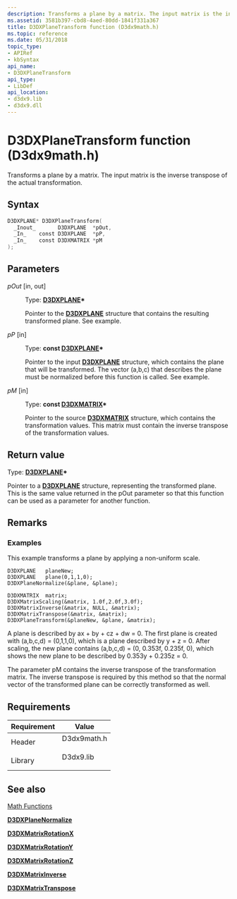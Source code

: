 ```yaml
---
description: Transforms a plane by a matrix. The input matrix is the inverse transpose of the actual transformation.
ms.assetid: 3581b397-cbd8-4aed-80dd-1841f331a367
title: D3DXPlaneTransform function (D3dx9math.h)
ms.topic: reference
ms.date: 05/31/2018
topic_type: 
- APIRef
- kbSyntax
api_name: 
- D3DXPlaneTransform
api_type: 
- LibDef
api_location: 
- d3dx9.lib
- d3dx9.dll
---
```


# D3DXPlaneTransform function (D3dx9math.h)

Transforms a plane by a matrix. The input matrix is the inverse transpose of the actual transformation.

## Syntax


```C++
D3DXPLANE* D3DXPlaneTransform(
  _Inout_       D3DXPLANE  *pOut,
  _In_    const D3DXPLANE  *pP,
  _In_    const D3DXMATRIX *pM
);
```



## Parameters

<dl> <dt>

*pOut* \[in, out\]
</dt> <dd>

Type: **[**D3DXPLANE**](d3dxplane.md)\***

Pointer to the [**D3DXPLANE**](d3dxplane.md) structure that contains the resulting transformed plane. See example.

</dd> <dt>

*pP* \[in\]
</dt> <dd>

Type: **const [**D3DXPLANE**](d3dxplane.md)\***

Pointer to the input [**D3DXPLANE**](d3dxplane.md) structure, which contains the plane that will be transformed. The vector (a,b,c) that describes the plane must be normalized before this function is called. See example.

</dd> <dt>

*pM* \[in\]
</dt> <dd>

Type: **const [**D3DXMATRIX**](d3dxmatrix.md)\***

Pointer to the source [**D3DXMATRIX**](d3dxmatrix.md) structure, which contains the transformation values. This matrix must contain the inverse transpose of the transformation values.

</dd> </dl>

## Return value

Type: **[**D3DXPLANE**](d3dxplane.md)\***

Pointer to a [**D3DXPLANE**](d3dxplane.md) structure, representing the transformed plane. This is the same value returned in the pOut parameter so that this function can be used as a parameter for another function.

## Remarks

### Examples

This example transforms a plane by applying a non-uniform scale.


```
D3DXPLANE   planeNew;
D3DXPLANE   plane(0,1,1,0);
D3DXPlaneNormalize(&plane, &plane);

D3DXMATRIX  matrix;
D3DXMatrixScaling(&matrix, 1.0f,2.0f,3.0f); 
D3DXMatrixInverse(&matrix, NULL, &matrix);
D3DXMatrixTranspose(&matrix, &matrix);
D3DXPlaneTransform(&planeNew, &plane, &matrix);
```



A plane is described by ax + by + cz + dw = 0. The first plane is created with (a,b,c,d) = (0,1,1,0), which is a plane described by y + z = 0. After scaling, the new plane contains (a,b,c,d) = (0, 0.353f, 0.235f, 0), which shows the new plane to be described by 0.353y + 0.235z = 0.

The parameter pM contains the inverse transpose of the transformation matrix. The inverse transpose is required by this method so that the normal vector of the transformed plane can be correctly transformed as well.

## Requirements



| Requirement | Value |
|--------------------|----------------------------------------------------------------------------------------|
| Header<br/>  | <dl> <dt>D3dx9math.h</dt> </dl> |
| Library<br/> | <dl> <dt>D3dx9.lib</dt> </dl>   |



## See also

<dl> <dt>

[Math Functions](dx9-graphics-reference-d3dx-functions-math.md)
</dt> <dt>

[**D3DXPlaneNormalize**](d3dxplanenormalize.md)
</dt> <dt>

[**D3DXMatrixRotationX**](d3dxmatrixrotationx.md)
</dt> <dt>

[**D3DXMatrixRotationY**](d3dxmatrixrotationy.md)
</dt> <dt>

[**D3DXMatrixRotationZ**](d3dxmatrixrotationz.md)
</dt> <dt>

[**D3DXMatrixInverse**](d3dxmatrixinverse.md)
</dt> <dt>

[**D3DXMatrixTranspose**](d3dxmatrixtranspose.md)
</dt> </dl>

 

 




